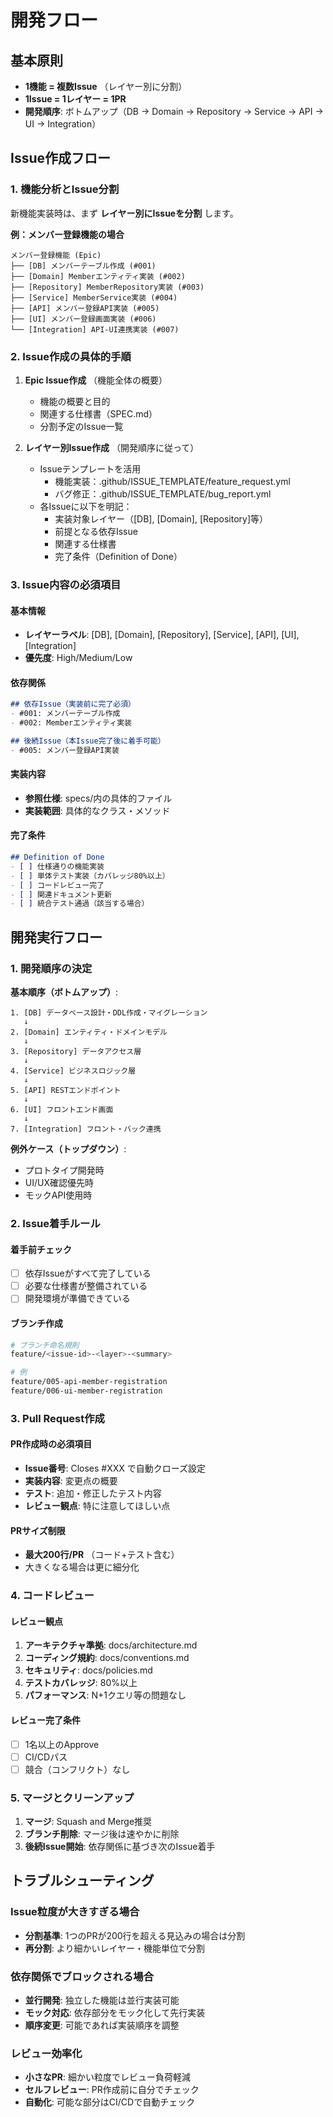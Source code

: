 # 開発フロー

## 基本原則

- **1機能 = 複数Issue** （レイヤー別に分割）
- **1Issue = 1レイヤー = 1PR** 
- **開発順序**: ボトムアップ（DB → Domain → Repository → Service → API → UI → Integration）

## Issue作成フロー

### 1. 機能分析とIssue分割

新機能実装時は、まず **レイヤー別にIssueを分割** します。

**例：メンバー登録機能の場合**
```
メンバー登録機能 (Epic)
├── [DB] メンバーテーブル作成 (#001)
├── [Domain] Memberエンティティ実装 (#002)  
├── [Repository] MemberRepository実装 (#003)
├── [Service] MemberService実装 (#004)
├── [API] メンバー登録API実装 (#005)
├── [UI] メンバー登録画面実装 (#006)
└── [Integration] API-UI連携実装 (#007)
```

### 2. Issue作成の具体的手順

1. **Epic Issue作成** （機能全体の概要）
   - 機能の概要と目的
   - 関連する仕様書（SPEC.md）
   - 分割予定のIssue一覧

2. **レイヤー別Issue作成** （開発順序に従って）
   - Issueテンプレートを活用
     - 機能実装：.github/ISSUE_TEMPLATE/feature_request.yml
     - バグ修正：.github/ISSUE_TEMPLATE/bug_report.yml
   - 各Issueに以下を明記：
     - 実装対象レイヤー（[DB], [Domain], [Repository]等）
     - 前提となる依存Issue
     - 関連する仕様書
     - 完了条件（Definition of Done）

### 3. Issue内容の必須項目

#### 基本情報
- **レイヤーラベル**: [DB], [Domain], [Repository], [Service], [API], [UI], [Integration]
- **優先度**: High/Medium/Low

#### 依存関係
```markdown
## 依存Issue（実装前に完了必須）
- #001: メンバーテーブル作成
- #002: Memberエンティティ実装

## 後続Issue（本Issue完了後に着手可能）
- #005: メンバー登録API実装
```

#### 実装内容
- **参照仕様**: specs/内の具体的ファイル
- **実装範囲**: 具体的なクラス・メソッド

#### 完了条件
```markdown
## Definition of Done
- [ ] 仕様通りの機能実装
- [ ] 単体テスト実装（カバレッジ80%以上）
- [ ] コードレビュー完了
- [ ] 関連ドキュメント更新
- [ ] 統合テスト通過（該当する場合）
```

## 開発実行フロー

### 1. 開発順序の決定

**基本順序（ボトムアップ）**:
```
1. [DB] データベース設計・DDL作成・マイグレーション
   ↓
2. [Domain] エンティティ・ドメインモデル
   ↓  
3. [Repository] データアクセス層
   ↓
4. [Service] ビジネスロジック層
   ↓
5. [API] RESTエンドポイント
   ↓
6. [UI] フロントエンド画面
   ↓
7. [Integration] フロント・バック連携
```

**例外ケース（トップダウン）**:
- プロトタイプ開発時
- UI/UX確認優先時
- モックAPI使用時

### 2. Issue着手ルール

#### 着手前チェック
- [ ] 依存Issueがすべて完了している
- [ ] 必要な仕様書が整備されている  
- [ ] 開発環境が準備できている

#### ブランチ作成
```bash
# ブランチ命名規則
feature/<issue-id>-<layer>-<summary>

# 例
feature/005-api-member-registration
feature/006-ui-member-registration  
```

### 3. Pull Request作成

#### PR作成時の必須項目
- **Issue番号**: Closes #XXX で自動クローズ設定
- **実装内容**: 変更点の概要
- **テスト**: 追加・修正したテスト内容
- **レビュー観点**: 特に注意してほしい点

#### PRサイズ制限
- **最大200行/PR** （コード+テスト含む）
- 大きくなる場合は更に細分化

### 4. コードレビュー

#### レビュー観点
1. **アーキテクチャ準拠**: docs/architecture.md
2. **コーディング規約**: docs/conventions.md  
3. **セキュリティ**: docs/policies.md
4. **テストカバレッジ**: 80%以上
5. **パフォーマンス**: N+1クエリ等の問題なし

#### レビュー完了条件
- [ ] 1名以上のApprove
- [ ] CI/CDパス
- [ ] 競合（コンフリクト）なし

### 5. マージとクリーンアップ

1. **マージ**: Squash and Merge推奨
2. **ブランチ削除**: マージ後は速やかに削除
3. **後続Issue開始**: 依存関係に基づき次のIssue着手

## トラブルシューティング

### Issue粒度が大きすぎる場合
- **分割基準**: 1つのPRが200行を超える見込みの場合は分割
- **再分割**: より細かいレイヤー・機能単位で分割

### 依存関係でブロックされる場合
- **並行開発**: 独立した機能は並行実装可能
- **モック対応**: 依存部分をモック化して先行実装
- **順序変更**: 可能であれば実装順序を調整

### レビュー効率化
- **小さなPR**: 細かい粒度でレビュー負荷軽減
- **セルフレビュー**: PR作成前に自分でチェック
- **自動化**: 可能な部分はCI/CDで自動チェック
